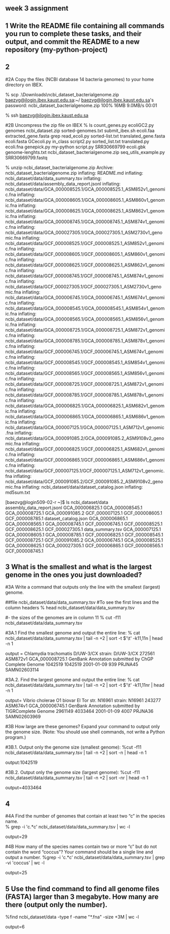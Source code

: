 ## week 3 assignment

## 1 Write the README file containing all commands you run to complete these tasks, and their output, and commit the README to a new repository (my-python-project)

## 2
#2A Copy the files (NCBI database 14 bacteria genomes) to your home directory on IBEX. 

% scp .\Downloads\ncbi_dataset_bacterialgenome.zip baezvg@ilogin.ibex.kaust.edu.sa:~/
baezvg@ilogin.ibex.kaust.edu.sa's password:
ncbi_dataset_bacterialgenome.zip                                                                                  100%   16MB   9.0MB/s   00:01

% ssh baezvg@ilogin.ibex.kaust.edu.sa

#2B Uncompress the zip file on IBEX
  % ls
count_genes.py  ecoliGC2.py           genomes                           ncbi_dataset.zip      sorted-genomes.txt  submit_ibex.sh
ecoli.faa       extracted_gene.fasta  grep                              read_ecoli.py         sorted-list.txt     translated_gene.fasta
ecoli.fasta     GCecoli.py            in_class                          script2.py            sorted_list.txt     translated.py
ecoli.fna       genepick.py           my-python                         script.py             SRR30669799
ecoli.gbk       genome-lenghts.txt    ncbi_dataset_bacterialgenome.zip  seq_utils_example.py  SRR30669799.fastq


  % unzip ncbi_dataset_bacterialgenome.zip
Archive:  ncbi_dataset_bacterialgenome.zip
  inflating: README.md
  inflating: ncbi_dataset/data/data_summary.tsv
  inflating: ncbi_dataset/data/assembly_data_report.jsonl
  inflating: ncbi_dataset/data/GCA_000008525.1/GCA_000008525.1_ASM852v1_genomic.fna
  inflating: ncbi_dataset/data/GCA_000008605.1/GCA_000008605.1_ASM860v1_genomic.fna
  inflating: ncbi_dataset/data/GCA_000008625.1/GCA_000008625.1_ASM862v1_genomic.fna
  inflating: ncbi_dataset/data/GCA_000008745.1/GCA_000008745.1_ASM874v1_genomic.fna
  inflating: ncbi_dataset/data/GCA_000027305.1/GCA_000027305.1_ASM2730v1_genomic.fna
  inflating: ncbi_dataset/data/GCF_000008525.1/GCF_000008525.1_ASM852v1_genomic.fna
  inflating: ncbi_dataset/data/GCF_000008605.1/GCF_000008605.1_ASM860v1_genomic.fna
  inflating: ncbi_dataset/data/GCF_000008625.1/GCF_000008625.1_ASM862v1_genomic.fna
  inflating: ncbi_dataset/data/GCF_000008745.1/GCF_000008745.1_ASM874v1_genomic.fna
  inflating: ncbi_dataset/data/GCF_000027305.1/GCF_000027305.1_ASM2730v1_genomic.fna
  inflating: ncbi_dataset/data/GCA_000006745.1/GCA_000006745.1_ASM674v1_genomic.fna
  inflating: ncbi_dataset/data/GCA_000008545.1/GCA_000008545.1_ASM854v1_genomic.fna
  inflating: ncbi_dataset/data/GCA_000008565.1/GCA_000008565.1_ASM856v1_genomic.fna
  inflating: ncbi_dataset/data/GCA_000008725.1/GCA_000008725.1_ASM872v1_genomic.fna
  inflating: ncbi_dataset/data/GCA_000008785.1/GCA_000008785.1_ASM878v1_genomic.fna
  inflating: ncbi_dataset/data/GCF_000006745.1/GCF_000006745.1_ASM674v1_genomic.fna
  inflating: ncbi_dataset/data/GCF_000008545.1/GCF_000008545.1_ASM854v1_genomic.fna
  inflating: ncbi_dataset/data/GCF_000008565.1/GCF_000008565.1_ASM856v1_genomic.fna
  inflating: ncbi_dataset/data/GCF_000008725.1/GCF_000008725.1_ASM872v1_genomic.fna
  inflating: ncbi_dataset/data/GCF_000008785.1/GCF_000008785.1_ASM878v1_genomic.fna
  inflating: ncbi_dataset/data/GCA_000006825.1/GCA_000006825.1_ASM682v1_genomic.fna
  inflating: ncbi_dataset/data/GCA_000006865.1/GCA_000006865.1_ASM686v1_genomic.fna
  inflating: ncbi_dataset/data/GCA_000007125.1/GCA_000007125.1_ASM712v1_genomic.fna
  inflating: ncbi_dataset/data/GCA_000091085.2/GCA_000091085.2_ASM9108v2_genomic.fna
  inflating: ncbi_dataset/data/GCF_000006825.1/GCF_000006825.1_ASM682v1_genomic.fna
  inflating: ncbi_dataset/data/GCF_000006865.1/GCF_000006865.1_ASM686v1_genomic.fna
  inflating: ncbi_dataset/data/GCF_000007125.1/GCF_000007125.1_ASM712v1_genomic.fna
  inflating: ncbi_dataset/data/GCF_000091085.2/GCF_000091085.2_ASM9108v2_genomic.fna
  inflating: ncbi_dataset/data/dataset_catalog.json
  inflating: md5sum.txt

[baezvg@login509-02-r ~]$ ls ncbi_dataset/data
assembly_data_report.jsonl  GCA_000006825.1  GCA_000008545.1  GCA_000008725.1  GCA_000091085.2  GCF_000007125.1  GCF_000008605.1  GCF_000008785.1
dataset_catalog.json        GCA_000006865.1  GCA_000008565.1  GCA_000008745.1  GCF_000006745.1  GCF_000008525.1  GCF_000008625.1  GCF_000027305.1
data_summary.tsv            GCA_000007125.1  GCA_000008605.1  GCA_000008785.1  GCF_000006825.1  GCF_000008545.1  GCF_000008725.1  GCF_000091085.2
GCA_000006745.1             GCA_000008525.1  GCA_000008625.1  GCA_000027305.1  GCF_000006865.1  GCF_000008565.1  GCF_000008745.1




## 3 What is the smallest and what is the largest genome in the ones you just downloaded? 
#3A Write a command that outputs only the line with the smallest (largest) genome. 

##file ncbi_dataset/data/data_summary.tsv
#To see the first lines and the column headers
  % head ncbi_dataset/data/data_summary.tsv

#- the sizes of the genomes are in column 11
  % cut -f11 ncbi_dataset/data/data_summary.tsv

#3A.1 Find the smallest genome and output the entire line:
  % cat ncbi_dataset/data/data_summary.tsv | tail -n +2 | sort -t $'\t' -k11,11n | head -n 1

  output = Chlamydia trachomatis D/UW-3/CX         strain: D/UW-3/CX       272561  ASM872v1        GCA_000008725.1 GenBank Annotation submitted by ChGP    Complete Genome     1042519 1042519 2001-01-09      939     PRJNA45 SAMN02603114

#3A.2. Find the largest genome and output the entire line:
  % cat ncbi_dataset/data/data_summary.tsv | tail -n +2 | sort -t $'\t' -k11,11nr | head -n 1

  output= Vibrio cholerae O1 biovar El Tor str. N16961            strain: N16961  243277  ASM674v1        GCA_000006745.1 GenBank Annotation submitted by TIGRComplete Genome 2961149 4033464 2001-01-09      4007    PRJNA36 SAMN02603969

#3B How large are these genomes? Expand your command to output only the genome size. (Note: You should use shell commands, not write a Python program.)

#3B.1. Output only the genome size (smallest genome):
   %cut -f11 ncbi_dataset/data/data_summary.tsv | tail -n +2 | sort -n | head -n 1

   output:1042519

#3B.2. Output only the genome size (largest genome):
   %cut -f11 ncbi_dataset/data/data_summary.tsv | tail -n +2 | sort -nr | head -n 1

   output=4033464

## 4
#4A Find the number of genomes that contain at least two “c” in the species name.   
  % grep -i 'c.*c' ncbi_dataset/data/data_summary.tsv | wc -l

  output=29


#4B How many of the species names contain two or more “c” but do not contain the word “coccus”? Your command should be a single line and output a number.
  %grep -i 'c.*c' ncbi_dataset/data/data_summary.tsv | grep -vi 'coccus' | wc -l

  output=25

## 5 Use the find command to find all genome files (FASTA) larger than 3 megabyte. How many are there (output only the number).

%find ncbi_dataset/data -type f -name "*.fna" -size +3M | wc -l

output=6
